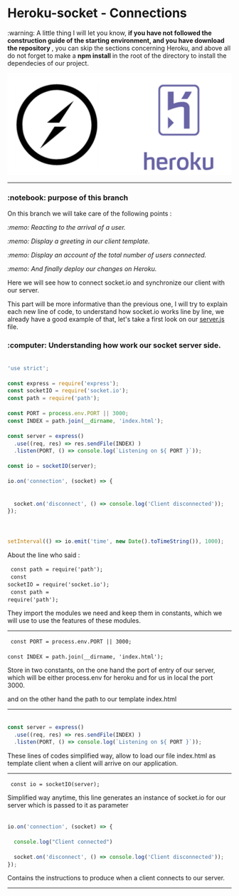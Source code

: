 # Heroku-socket - Connections

<p> :warning: A little thing I will let you know, <b>if you have not followed the construction guide of the starting environment, and you have download the repository </b>, you can skip the sections concerning Heroku, and above all do not forget to make a <b>npm install </b> in the root of the directory to install the dependecies of our project.</p>

<img src="repo.png">

<hr>

<h3>  :notebook: purpose of this branch </h3>

<p>On this branch we will take care of the following points : </p>

<p><i> :memo: Reacting to the arrival of a user. </i></p>

<p><i> :memo: Display a greeting in our client template. </i></p>

<p><i> :memo: Display an account of the total number of users connected. </i></p>

<p><i> :memo: And finally deploy our changes on Heroku. </i></p>


<p>Here we will see how to connect socket.io and synchronize our client with our server. </p>

<p> This part will be more informative than the previous one, I will try to explain each new line of code, to understand how socket.io works line by line, we already have a good example of that, let's take a first look on our <a href="server.js" target="_blank">server.js</a> file. </p>


<h3> :computer: Understanding how work our socket server side. </h3>

``` javascript

'use strict';

const express = require('express');
const socketIO = require('socket.io');
const path = require('path');

const PORT = process.env.PORT || 3000;
const INDEX = path.join(__dirname, 'index.html');

const server = express()
  .use((req, res) => res.sendFile(INDEX) )
  .listen(PORT, () => console.log(`Listening on ${ PORT }`));

const io = socketIO(server);

io.on('connection', (socket) => {
  

  socket.on('disconnect', () => console.log('Client disconnected'));
});



setInterval(() => io.emit('time', new Date().toTimeString()), 1000);

```

<p> About the line who said : </p>

<code> const path = require('path'); </code><br>
<code> const socketIO = require('socket.io'); </code><br>
<code> const path = require('path'); </code><br>

<p> They import the modules we need and keep them in constants, which we will use to use the features of these modules. </p>

<hr>

<code> const PORT = process.env.PORT || 3000; </code> <br>
<code> const INDEX = path.join(__dirname, 'index.html');</code> <br>

<p> Store in two constants, on the one hand the port of entry of our server, which will be either process.env for heroku and for us in local the port 3000. <br>

and on the other hand the path to our template index.html </p>

<hr>

``` javascript

const server = express()
  .use((req, res) => res.sendFile(INDEX) )
  .listen(PORT, () => console.log(`Listening on ${ PORT }`));

```

<p> These lines of codes simplified way, allow to load our file index.html as template client when a client will arrive on our application. </p>

<hr>

<code> const io = socketIO(server); </code>

<p> Simplified way anytime, this line generates an instance of socket.io for our server which is passed to it as parameter </p>

``` javascript

io.on('connection', (socket) => {
  
  console.log("Client connected")

  socket.on('disconnect', () => console.log('Client disconnected'));
});

``` 

<p>Contains the instructions to produce when a client connects to our server. </p>

<hr>